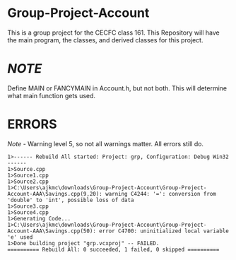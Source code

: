 # Group-Project-Account
This is a group project for the CECFC class 161. This Repository will have the main program, the classes, and derived classes for this project.
# *NOTE*
Define MAIN or FANCYMAIN in Account.h, but not both. This will determine what main function gets used.

# ERRORS
*Note* - Warning level 5, so not all warnings matter. All errors still do.
```
1>------ Rebuild All started: Project: grp, Configuration: Debug Win32 ------
1>Source.cpp
1>Source1.cpp
1>Source2.cpp
1>C:\Users\ajkmc\downloads\Group-Project-Account\Group-Project-Account-AAA\Savings.cpp(9,20): warning C4244: '=': conversion from 'double' to 'int', possible loss of data
1>Source3.cpp
1>Source4.cpp
1>Generating Code...
1>C:\Users\ajkmc\downloads\Group-Project-Account\Group-Project-Account-AAA\Savings.cpp(50): error C4700: uninitialized local variable 'e' used
1>Done building project "grp.vcxproj" -- FAILED.
========== Rebuild All: 0 succeeded, 1 failed, 0 skipped ==========
